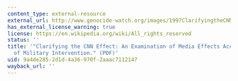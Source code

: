 ```yaml
---
content_type: external-resource
external_url: http://www.genocide-watch.org/images/1997ClarifyingtheCNNEffect-Livingston.pdf
has_external_license_warning: true
license: https://en.wikipedia.org/wiki/All_rights_reserved
status: ''
title: '"Clarifying the CNN Effect: An Examination of Media Effects According to Type
  of Military Intervention." (PDF)'
uid: 9a4de285-2d1d-4a36-970f-2aaac7112147
wayback_url: ''
---
```

